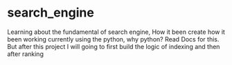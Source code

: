 # search_engine
Learning about the fundamental of search engine, How it been create how it been working currently using the python, why python? Read Docs for this. But after this project I will going to first build the logic of indexing and then after ranking 
